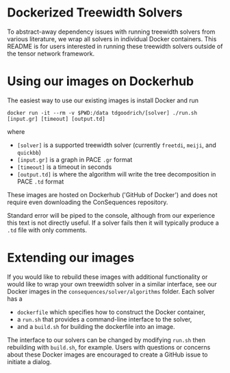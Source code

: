 # Dockerized Treewidth Solvers
To abstract-away dependency issues with running treewidth solvers from various literature, we wrap all solvers in individual Docker containers.
This README is for users interested in running these treewidth solvers outside of the tensor network framework.

# Using our images on Dockerhub
The easiest way to use our existing images is install Docker and run
```
docker run -it --rm -v $PWD:/data tdgoodrich/[solver] ./run.sh [input.gr] [timeout] [output.td]
```
where
* `[solver]` is a supported treewidth solver (currently `freetdi`, `meiji`, and `quickbb`)
* `[input.gr]` is a graph in PACE `.gr` format
* `[timeout]` is a timeout in seconds
* `[output.td]` is where the algorithm will write the tree decomposition in PACE `.td` format

These images are hosted on Dockerhub ('GitHub of Docker') and does not require even downloading the ConSequences repository.

Standard error will be piped to the console, although from our experience this text is not directly useful.
If a solver fails then it will typically produce a `.td` file with only comments.  

# Extending our images
If you would like to rebuild these images with additional functionality or would like to wrap your own treewidth solver in a similar interface, see our Docker images in the `consequences/solver/algorithms` folder.
Each solver has a
* `dockerfile` which specifies how to construct the Docker container,
* a `run.sh` that provides a command-line interface to the solver,
* and a `build.sh` for building the dockerfile into an image.

The interface to our solvers can be changed by modifying `run.sh` then rebuilding with `build.sh`, for example.
Users with questions or concerns about these Docker images are encouraged to create a GitHub issue to initiate a dialog.

